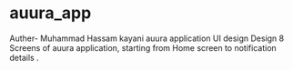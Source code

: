 # auura_app
Auther- Muhammad Hassam kayani
auura application UI design
Design 8  Screens of auura application, starting from Home screen to notification details . 

